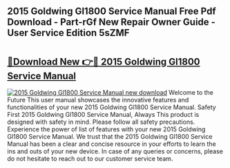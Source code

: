 ## 2015 Goldwing Gl1800 Service Manual Free Pdf Download - Part-rGf New Repair Owner Guide - User Service Edition 5sZMF

# <h2><a href="http://bc76273.oget.top/?id=2015+Goldwing+Gl1800+Service+Manual">🔗Download New 👉🔴 2015 Goldwing Gl1800 Service Manual</a></h2>

[![2015 Goldwing Gl1800 Service Manual new download](https://i.imgur.com/5g1atiW.png)](http://bc76273.oget.top/?id=2015+Goldwing+Gl1800+Service+Manual)
Welcome to the Future This user manual showcases the innovative features and functionalities of your new 2015 Goldwing Gl1800 Service Manual. Safety First 2015 Goldwing Gl1800 Service Manual, Always This product is designed with safety in mind. Please follow all safety precautions. Experience the power of list of features with your new 2015 Goldwing Gl1800 Service Manual. We trust that the 2015 Goldwing Gl1800 Service Manual has been a clear and concise resource in your efforts to learn the ins and outs of your new device. In case of any queries or concerns, please do not hesitate to reach out to our customer service team.
